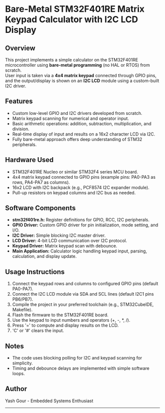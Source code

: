 # Bare-Metal STM32F401RE Matrix Keypad Calculator with I2C LCD Display

## Overview

This project implements a simple calculator on the STM32F401RE microcontroller using **bare-metal programming** (no HAL or RTOS) from scratch.  
User input is taken via a **4x4 matrix keypad** connected through GPIO pins, and the output/display is shown on an **I2C LCD** module using a custom-built I2C driver.

## Features

- Custom low-level GPIO and I2C drivers developed from scratch.
- Matrix keypad scanning for numerical and operator input.
- Basic arithmetic operations: addition, subtraction, multiplication, and division.
- Real-time display of input and results on a 16x2 character LCD via I2C.
- Fully bare-metal approach offers deep understanding of STM32 peripherals.

## Hardware Used

- STM32F401RE Nucleo or similar STM32F4 series MCU board.
- 4x4 matrix keypad connected to GPIO pins (example pins: PA0-PA3 as rows, PA4-PA7 as columns).
- 16x2 LCD with I2C backpack (e.g., PCF8574 I2C expander module).
- Pull-up resistors on keypad columns and I2C bus as needed.

## Software Components

- **stm32f401re.h:** Register definitions for GPIO, RCC, I2C peripherals.
- **GPIO Driver:** Custom GPIO driver for pin initialization, mode setting, and I/O.
- **I2C Driver:** Simple blocking I2C master driver.
- **LCD Driver:** 4-bit LCD communication over I2C protocol.
- **Keypad Driver:** Matrix keypad scan with debounce.
- **Main Application:** Calculator logic handling keypad input, parsing, calculation, and display update.

## Usage Instructions

1. Connect the keypad rows and columns to configured GPIO pins (default PA0-PA7).
2. Connect the I2C LCD module via SDA and SCL lines (default I2C1 pins PB6/PB7).
3. Compile the project in your preferred toolchain (e.g., STM32CubeIDE, Makefile).
4. Flash the firmware to the STM32F401RE board.
5. Use the keypad to input numbers and operators (+, -, *, /).
6. Press '=' to compute and display results on the LCD.
7. 'C' or '#' clears the input.

## Notes

- The code uses blocking polling for I2C and keypad scanning for simplicity.
- Timing and debounce delays are implemented with simple software loops.




## Author

Yash Gour - Embedded Systems Enthusiast

---

